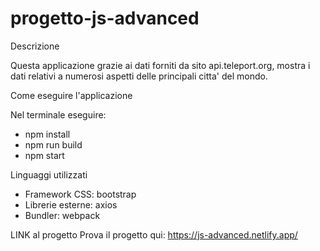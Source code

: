 # progetto-js-advanced


Descrizione

Questa applicazione grazie ai dati forniti da sito api.teleport.org, mostra i dati relativi a numerosi aspetti delle principali citta' del mondo.

Come eseguire l'applicazione

Nel terminale eseguire:

- npm install
- npm run build
- npm start


Linguaggi utilizzati

- Framework CSS: bootstrap
- Librerie esterne: axios
- Bundler: webpack

LINK al progetto
Prova il progetto qui: https://js-advanced.netlify.app/ 
